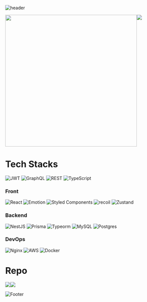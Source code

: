 ![header](https://capsule-render.vercel.app/api?type=waving&height=150&section=header&text=Kim%20Do%20Kyun&fontSize=42&fontAlignY=28&fontAlign=80&&animation=twinkling)

<div style="display: flex; flex-wrap: wrap;">
  <a href="https://github.com/DoK6n">
    <img
      width="418px"
      src="https://github-readme-stats.vercel.app/api?username=DoK6n&show_icons=true&theme=material-palenight"
    />
  </a>
  <a href="https://github.com/DoK6n">
    <img
      src="https://github-readme-stats.vercel.app/api/top-langs/?username=DoK6n&layout=compact&theme=material-palenight"
    />
  </a>
</div>


# Tech Stacks
![JWT](https://img.shields.io/badge/JWT-black?style=for-the-badge&logo=JSON%20web%20tokens)
![GraphQL](https://img.shields.io/badge/-GraphQL-E10098?style=for-the-badge&logo=graphql&logoColor=white)
![REST](https://img.shields.io/badge/-REST-%2320232a.svg?style=for-the-badge)
![TypeScript](https://img.shields.io/badge/typescript-%23007ACC.svg?style=for-the-badge&logo=typescript&logoColor=white)

### Front 

![React](https://img.shields.io/badge/react-%2320232a.svg?style=for-the-badge&logo=react&logoColor=%2361DAFB)
![Emotion](https://img.shields.io/badge/Emotion-d26ac2?style=for-the-badge&logoColor=white)
![Styled Components](https://img.shields.io/badge/styled--components-DB7093?style=for-the-badge&logo=styled-components&logoColor=white)
![recoil](https://user-images.githubusercontent.com/39258608/198218447-11962981-3863-4575-9d70-4f6474b3f2f1.svg)
![Zustand](https://user-images.githubusercontent.com/39258608/198218439-6257825e-f404-4eb8-bfd4-3c1c1a502396.svg)

### Backend

![NestJS](https://img.shields.io/badge/nestjs-%23E0234E.svg?style=for-the-badge&logo=nestjs&logoColor=white)
![Prisma](https://img.shields.io/badge/Prisma-3982CE?style=for-the-badge&logo=Prisma&logoColor=white)
![Typeorm](https://img.shields.io/badge/Typeorm-3982CE?style=for-the-badge&logo=ReactHookForm&logoColor=white)
![MySQL](https://img.shields.io/badge/mysql-%2300f.svg?style=for-the-badge&logo=mysql&logoColor=white)
![Postgres](https://img.shields.io/badge/postgres-%23316192.svg?style=for-the-badge&logo=postgresql&logoColor=white)

### DevOps

![Nginx](https://img.shields.io/badge/nginx-%23009639.svg?style=for-the-badge&logo=nginx&logoColor=white)
![AWS](https://img.shields.io/badge/AWS-%23FF9900.svg?style=for-the-badge&logo=amazon-aws&logoColor=white)
![Docker](https://img.shields.io/badge/docker-%230db7ed.svg?style=for-the-badge&logo=docker&logoColor=white)

# Repo
<div style="display: flex; flex-wrap: wrap;">
  <a href="https://github.com/DoK6n/podote-graphql">
    <img
      src="https://github-readme-stats.vercel.app/api/pin/?username=DoK6n&repo=podote-graphql&theme=material-palenight"
    />
  </a>
  <a href="https://github.com/pasteltones/periwinkle-ui">
    <img
      src="https://github-readme-stats.vercel.app/api/pin/?username=pasteltones&repo=periwinkle-ui&theme=material-palenight"
    />
  </a>
</div>

![Footer](https://capsule-render.vercel.app/api?type=waving&height=150&section=footer)


